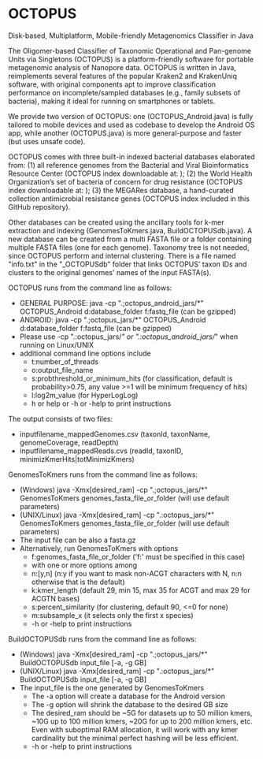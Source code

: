 # OCTOPUS
Disk-based, Multiplatform, Mobile-friendly Metagenomics Classifier in Java

The Oligomer-based Classifier of Taxonomic Operational and Pan-genome Units via Singletons (OCTOPUS) is a platform-friendly software for portable metagenomic analysis of Nanopore data. OCTOPUS is written in Java, reimplements several features of the popular Kraken2 and KrakenUniq software, with original components apt to improve classification performance on incomplete/sampled databases (e.g., family subsets of bacteria), making it ideal for running on smartphones or tablets.

We provide two version of OCTOPUS: one (OCTOPUS_Android.java) is fully tailored to mobile devices and used as codebase to develop the Android OS app, while another (OCTOPUS.java) is more general-purpose and faster (but uses unsafe code).

OCTOPUS comes with three built-in indexed bacterial databases elaborated from: (1) all reference genomes from the Bacterial and Viral Bioinformatics Resource Center (OCTOPUS index downloadable at: ); (2) the World Health Organization’s set of bacteria of concern for drug resistance (OCTOPUS index downloadable at: ); (3) the MEGARes database, a hand-curated collection antimicrobial resistance genes (OCTOPUS index included in this GitHub repository).

Other databases can be created using the ancillary tools for k-mer extraction and indexing (GenomesToKmers.java, BuildOCTOPUSdb.java). A new database can be created from a multi FASTA file or a folder containing multiple FASTA files (one for each genome). Taxonomy tree is not needed, since OCTOPUS perform and internal clustering. There is a file named "info.txt" in the "_OCTOPUSdb" folder that links OCTOPUS' taxon IDs and clusters to the original genomes' names of the input FASTA(s).

OCTOPUS runs from the command line as follows:
- GENERAL PURPOSE: java -cp ".;octopus_android_jars/*" OCTOPUS_Android d:database_folder f:fastq_file (can be gzipped)
- ANDROID: java -cp ".;octopus_jars/*" OCTOPUS_Android d:database_folder f:fastq_file (can be gzipped)
- Please use -cp ".:octopus_jars/*" or ".:octopus_android_jars/*" when running on Linux/UNIX
- additional command line options include
  - t:number_of_threads
  - o:output_file_name
  - s:probthreshold_or_minimum_hits (for classification, default is probability>0.75, any value >=1 will be minimum frequency of hits)
  - l:log2m_value (for HyperLogLog)
  - h or help or -h or -help to print instructions
 
The output consists of two files:
- inputfilename_mappedGenomes.csv (taxonId, taxonName, genomeCoverage, readDepth)
- inputfilename_mappedReads.cvs (readId, taxonID, minimizKmerHits|totMinimizKmers)

GenomesToKmers runs from the command line as follows:
- (Windows) java -Xmx[desired_ram] -cp ".;octopus_jars/*" GenomesToKmers genomes_fasta_file_or_folder (will use default parameters)
- (UNIX/Linux) java -Xmx[desired_ram] -cp ".:octopus_jars/*" GenomesToKmers genomes_fasta_file_or_folder (will use default parameters)
- The input file can be also a fasta.gz
- Alternatively, run GenomesToKmers with options
  - f:genomes_fasta_file_or_folder ('f:' must be specified in this case)
  - with one or more options among
  - n:[y,n] (n:y if you want to mask non-ACGT characters with N, n:n otherwise that is the default)
  - k:kmer_length (default 29, min 15, max 35 for ACGT and max 29 for ACGTN bases)
  - s:percent_similarity (for clustering, default 90, <=0 for none)
  - m:subsample_x (it selects only the first x species)
  - -h or -help to print instructions

BuildOCTOPUSdb runs from the command line as follows:
- (Windows) java -Xmx[desired_ram] -cp ".;octopus_jars/*" BuildOCTOPUSdb input_file [-a, -g GB]
- (UNIX/Linux) java -Xmx[desired_ram] -cp ".:octopus_jars/*" BuildOCTOPUSdb input_file [-a, -g GB]
- The input_file is the one generated by GenomesToKmers
  - The -a option will create a database for the Android version
  - The -g option will shrink the database to the desired GB size
  - The desired_ram should be ~5G for datasets up to 50 million kmers, ~10G up to 100 million kmers, ~20G for up to 200 million kmers, etc. Even with suboptimal RAM allocation, it will work with any kmer cardinality but the minimal perfect hashing will be less efficient.
  - -h or -help to print instructions




